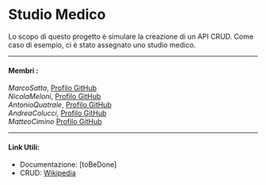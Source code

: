 # Studio Medico
Lo scopo di questo progetto è simulare la creazione di un API CRUD.
Come caso di esempio, ci è stato assegnato uno studio medico.
***
#### Membri : <br>
_MarcoSatta_, [Profilo GitHub](https://github.com/MarcoSatta) <br>
_NicolaMeloni_, [Profilo GitHub](https://github.com/DeltaNicola) <br>
_AntonioQuatrale_, [Profilo GitHub](https://github.com/AntonioQuatrale93) <br>
_AndreaColucci_, [Profilo GitHub](https://github.com/AndreaC-94) <br>
_MatteoCimino_ [Profilo GitHub](https://github.com/Matcim)
***
#### Link Utili:
- Documentazione: [toBeDone]
- CRUD: [Wikipedia](https://en.wikipedia.org/wiki/Create,_read,_update_and_delete)
